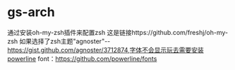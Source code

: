 # gs-arch
 通过安装oh-my-zsh插件来配置zsh
 这是链接https://github.com/freshj/oh-my-zsh
 如果选择了zsh主题"agnoster"--https://gist.github.com/agnoster/3712874,字体不会显示玩去需要安装powerline font：https://github.com/powerline/fonts
